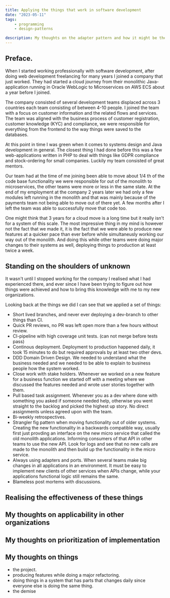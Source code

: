 ```yaml
---
title: Applying the things that work in software development
date: "2023-05-11"
tags: 
    - programming
    - design-patterns

description: My thoughts on the adapter pattern and how it might be the simplest way to achieve a hexagonal system architecture.
---
```


## Preface.
When I started working professionally with software development, after doing web development freelancing for many years I joined a company that just worked. They had started a cloud journey from their monolithic Java-application running in Oracle WebLogic to Microservices on AWS ECS about a year before I joined.

The company consisted of several development teams displaced across 3 countries each team consisting of between 4-10 people. I joined the team with a focus on customer information and the related flows and services. The team was aligned with the business process of customer registration, customer knowledge (KYC) and compliance, we were responsible for everything from the frontend to the way things were saved to the databases. 

At this point in time I was green when it comes to systems design and Java development in general. The closest thing I had done before this was a few web-applications written in PHP to deal with things like GDPR compliance and stock-ordering for small companies. Luckily my team consisted of great mentors.

Our team had at the time of me joining been able to move about 1/4 th of the code base functionality we were responsible for out of the monolith to microservices, the other teams were more or less in the same state. At the end of my employment at the company 2 years later we had only a few modules left running in the monolith and that was mainly because of the payments team not being able to move out of there yet. A few months after I left the team was able to successfully move that code too.

One might think that 3 years for a cloud move is a long time but it really isn't for a system of this scale. The most impressive thing in my mind is however not the fact that we made it, it is the fact that we were able to produce new features at a quicker pace than ever before while simultaneusly working our way out of the monolith. And doing this while other teams were doing major changes to their systems as well, deploying things to production at least twice a week.

## Standing on the shoulders of unknown
It wasn't until I stopped working for the company I realised what I had experienced there, and ever since I have been trying to figure out how things were achieved and how to bring this knowledge with me to my new organizations.

Looking back at the things we did I can see that we applied a set of things:
- Short lived branches, and never ever deploying a dev-branch to other things than CI.
- Quick PR reviews, no PR was left open more than a few hours without review.
- CI-pipeline with high coverage unit tests. (can not merge before tests pass)
- Continous deployment. Deployment to production happened daily, it took 15 minutes to do but required approvals by at least two other devs.
- DDD Domain Driven Design. We needed to understand what the business needed and we needed to be able to explain to business people how the system worked.
- Close work with stake holders. Whenever we worked on a new feature for a business function we started off with a meeting where we discussed the features needed and wrote user stories together with them.
- Pull based task assignment. Whenever you as a dev where done with something you asked if someone needed help, otherwise you went straight to the backlog and picked the highest up story. No direct assignments unless agreed upon with the team.
- Bi-weekly retrospectives.
- Strangler fig pattern when moving functionality out of older systems. Creating the new functionality in a backwards compatible way, usually first just provding an interface on the new micro service that called the old monolith applications. Informing consumers of that API in other teams to use the new API. Look for logs and see that no new calls are made to the monolith and then build up the functionality in the micro service.
- Always using adapters and ports. When several teams make big changes in all applications in an environment. It must be easy to implement new clients of other services when APIs change, while your applications functional logic still remains the same.
- Blameless post mortems with discussions.


## Realising the effectiveness of these things

## My thoughts on applicability in other organizations

## My thoughts on prioritization of implementation

## My thoughts on things
- the project.
- producing features while doing a major refactoring.
- doing things in a system that has parts that changes daily since everyone else is doing the same thing.
- the demise